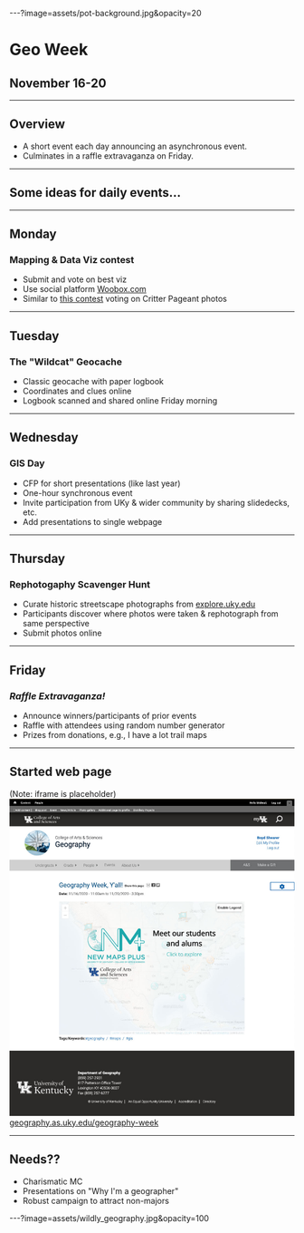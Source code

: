 ---?image=assets/pot-background.jpg&opacity=20
# Geo Week
## November 16-20

---
## Overview
* A short event each day announcing an asynchronous event. 
* Culminates in a raffle extravaganza on Friday.


---
## Some ideas for daily events...

---
## Monday
### Mapping & Data Viz contest
* Submit and vote on best viz
* Use social platform [Woobox.com](https://woobox.com)
* Similar to [this contest](https://thewoodlandsac.com/OPA/) voting on Critter Pageant photos

---
## Tuesday
### The "Wildcat" Geocache
* Classic geocache with paper logbook
* Coordinates and clues online
* Logbook scanned and shared online Friday morning

---
## Wednesday
### GIS Day
* CFP for short presentations (like last year)
* One-hour synchronous event
* Invite participation from UKy & wider community by sharing slidedecks, etc.
* Add presentations to single webpage 

---
## Thursday
### Rephotogaphy Scavenger Hunt
* Curate historic streetscape photographs from [explore.uky.edu](https://exploreuk.uky.edu/)
* Participants discover where photos were taken & rephotograph from same perspective
* Submit photos online

---
## Friday
### *Raffle Extravaganza!*
* Announce winners/participants of prior events
* Raffle with attendees using random number generator
* Prizes from donations, e.g., I have a lot trail maps


---
## Started web page
(Note: iframe is placeholder)
![example web page](assets/web.jpg)     
[geography.as.uky.edu/geography-week](https://geography.as.uky.edu/geography-week)

---
## Needs??
* Charismatic MC
* Presentations on "Why I'm a geographer"
* Robust campaign to attract non-majors

---?image=assets/wildly_geography.jpg&opacity=100